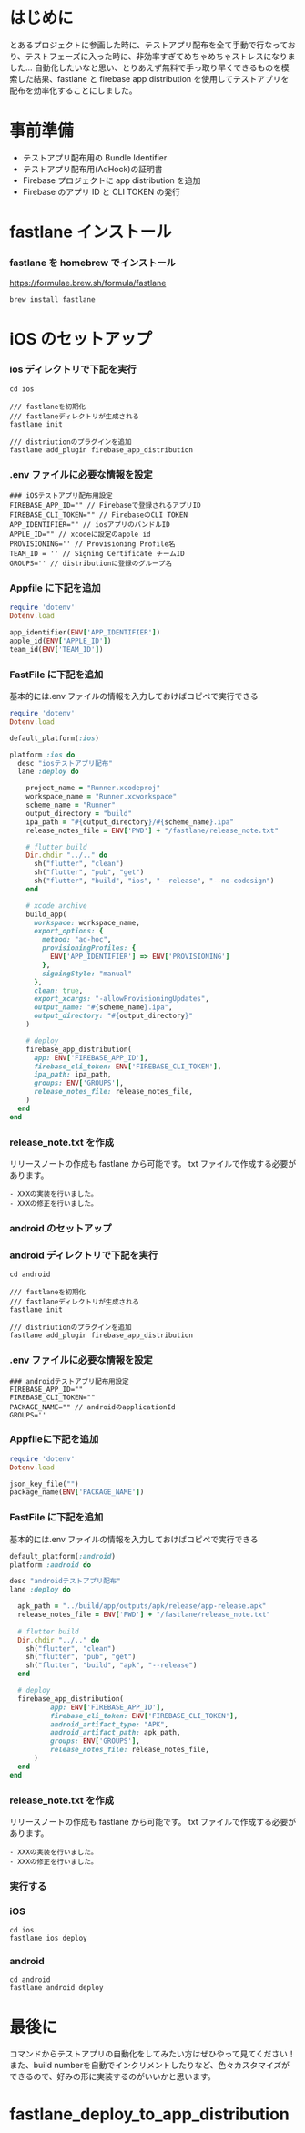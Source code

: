 # はじめに

とあるプロジェクトに参画した時に、テストアプリ配布を全て手動で行なっており、テストフェーズに入った時に、非効率すぎてめちゃめちゃストレスになりました...
自動化したいなと思い、とりあえず無料で手っ取り早くできるものを模索した結果、fastlane と firebase app distribution を使用してテストアプリを配布を効率化することにしました。

# 事前準備

- テストアプリ配布用の Bundle Identifier
- テストアプリ配布用(AdHock)の証明書
- Firebase プロジェクトに app distribution を追加
- Firebase のアプリ ID と CLI TOKEN の発行

# fastlane インストール

### fastlane を homebrew でインストール

https://formulae.brew.sh/formula/fastlane

```
brew install fastlane
```

# iOS のセットアップ

### ios ディレクトリで下記を実行

```
cd ios

/// fastlaneを初期化
/// fastlaneディレクトリが生成される
fastlane init

/// distriutionのプラグインを追加
fastlane add_plugin firebase_app_distribution
```

### .env ファイルに必要な情報を設定

```
### iOSテストアプリ配布用設定
FIREBASE_APP_ID="" // Firebaseで登録されるアプリID
FIREBASE_CLI_TOKEN="" // FirebaseのCLI TOKEN
APP_IDENTIFIER="" // iosアプリのバンドルID
APPLE_ID="" // xcodeに設定のapple id
PROVISIONING='' // Provisioning Profile名
TEAM_ID = '' // Signing Certificate チームID
GROUPS='' // distributionに登録のグループ名
```

### Appfile に下記を追加

```ruby
require 'dotenv'
Dotenv.load

app_identifier(ENV['APP_IDENTIFIER'])
apple_id(ENV['APPLE_ID'])
team_id(ENV['TEAM_ID'])
```

### FastFile に下記を追加

基本的には.env ファイルの情報を入力しておけばコピペで実行できる

```ruby
require 'dotenv'
Dotenv.load

default_platform(:ios)

platform :ios do
  desc "iosテストアプリ配布"
  lane :deploy do

    project_name = "Runner.xcodeproj"
    workspace_name = "Runner.xcworkspace"
    scheme_name = "Runner"
    output_directory = "build"
    ipa_path = "#{output_directory}/#{scheme_name}.ipa"
    release_notes_file = ENV['PWD'] + "/fastlane/release_note.txt"

    # flutter build
    Dir.chdir "../.." do
      sh("flutter", "clean")
      sh("flutter", "pub", "get")
      sh("flutter", "build", "ios", "--release", "--no-codesign")
    end

    # xcode archive
    build_app(
      workspace: workspace_name,
      export_options: {
        method: "ad-hoc",
        provisioningProfiles: {
          ENV['APP_IDENTIFIER'] => ENV['PROVISIONING']
        },
        signingStyle: "manual"
      },
      clean: true,
      export_xcargs: "-allowProvisioningUpdates",
      output_name: "#{scheme_name}.ipa",
      output_directory: "#{output_directory}"
    )

    # deploy
    firebase_app_distribution(
      app: ENV['FIREBASE_APP_ID'],
      firebase_cli_token: ENV['FIREBASE_CLI_TOKEN'],
      ipa_path: ipa_path,
      groups: ENV['GROUPS'],
      release_notes_file: release_notes_file,
    )
  end
end
```

### release_note.txt を作成

リリースノートの作成も fastlane から可能です。
txt ファイルで作成する必要があります。

```
- XXXの実装を行いました。
- XXXの修正を行いました。
```

### android のセットアップ

### android ディレクトリで下記を実行

```
cd android

/// fastlaneを初期化
/// fastlaneディレクトリが生成される
fastlane init

/// distriutionのプラグインを追加
fastlane add_plugin firebase_app_distribution
```

### .env ファイルに必要な情報を設定

```
### androidテストアプリ配布用設定
FIREBASE_APP_ID=""
FIREBASE_CLI_TOKEN=""
PACKAGE_NAME="" // androidのapplicationId
GROUPS=''
```

### Appfileに下記を追加
```ruby
require 'dotenv'
Dotenv.load

json_key_file("")
package_name(ENV['PACKAGE_NAME'])
```

### FastFile に下記を追加

基本的には.env ファイルの情報を入力しておけばコピペで実行できる

```ruby
default_platform(:android)
platform :android do

desc "androidテストアプリ配布"
lane :deploy do

  apk_path = "../build/app/outputs/apk/release/app-release.apk"
  release_notes_file = ENV['PWD'] + "/fastlane/release_note.txt"
  
  # flutter build
  Dir.chdir "../.." do
    sh("flutter", "clean")
    sh("flutter", "pub", "get")
    sh("flutter", "build", "apk", "--release")
  end

  # deploy
  firebase_app_distribution(
          app: ENV['FIREBASE_APP_ID'], 
          firebase_cli_token: ENV['FIREBASE_CLI_TOKEN'], 
          android_artifact_type: "APK",
          android_artifact_path: apk_path,
          groups: ENV['GROUPS'],
          release_notes_file: release_notes_file,
      )
  end
end
```

### release_note.txt を作成
リリースノートの作成も fastlane から可能です。
txt ファイルで作成する必要があります。

```
- XXXの実装を行いました。
- XXXの修正を行いました。
```

### 実行する

### iOS
```
cd ios
fastlane ios deploy
```

### android
```
cd android
fastlane android deploy
```

# 最後に
コマンドからテストアプリの自動化をしてみたい方はぜひやって見てください！
また、build numberを自動でインクリメントしたりなど、色々カスタマイズができるので、好みの形に実装するのがいいかと思います。

# fastlane_deploy_to_app_distribution
